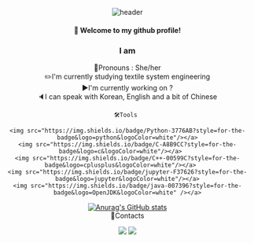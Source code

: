 <div align = "center">
  
  ![header](https://capsule-render.vercel.app/api?type=venom&color=d7deec&height=150&section=header&text=emmamin29&fontColor=a8b1db&fontSize=70&animation=fadeIn&fontAlignY=55)
#### :wave: Welcome to my github profile!
### I am 

 
 
  👩Pronouns : She/her<br/>
   ✏️I'm currently studying textile system engineering<br/>
   ▶️I'm currently working on ? <br/>
   🔈I can speak with Korean, English and a bit of Chinese 

    🛠️Tools 
    
    <img src="https://img.shields.io/badge/Python-3776AB?style=for-the-badge&logo=python&logoColor=white"/></a>
    <img src="https://img.shields.io/badge/C-A8B9CC?style=for-the-badge&logo=c&logoColor=white"/></a>    
    <img src="https://img.shields.io/badge/C++-00599C?style=for-the-badge&logo=cplusplus&logoColor=white"/></a>    
    <img src="https://img.shields.io/badge/jupyter-F37626?style=for-the-badge&logo=jupyter&logoColor=white"/></a>
    <img src="https://img.shields.io/badge/java-007396?style=for-the-badge&logo=OpenJDK&logoColor=white" /></a>
  

[![Anurag's GitHub stats](https://github-readme-stats.vercel.app/api?username=emmamin29)](https://github.com/anuraghazra/github-readme-stats)
  <br/>
   📝Contacts

  <a href="https://instagram.com/_jminb29" target="Instagram"><img src="https://img.shields.io/badge/Instagram-E4405F?style=flat-square&logo=Instagram&logoColor=white"/></a>
  <a href="mailto:kimkai114choo@gmail.com"><img src="https://img.shields.io/badge/Email-005FF9?style=flat-square&logo=Mail.ru&logoColor=white"/></a>

  

</div>




<!--
**emmamin29/emmamin29** is a ✨ _special_ ✨ repository because its `README.md` (this file) appears on your GitHub profile.

Here are some ideas to get you started:

- 🔭 I’m currently working on ...
- 🌱 I’m currently learning ...
- 👯 I’m looking to collaborate on ...
- 🤔 I’m looking for help with ...
- 💬 Ask me about ...
- 📫 How to reach me: ...
- 😄 Pronouns: ...
- ⚡ Fun fact: ...
-->
